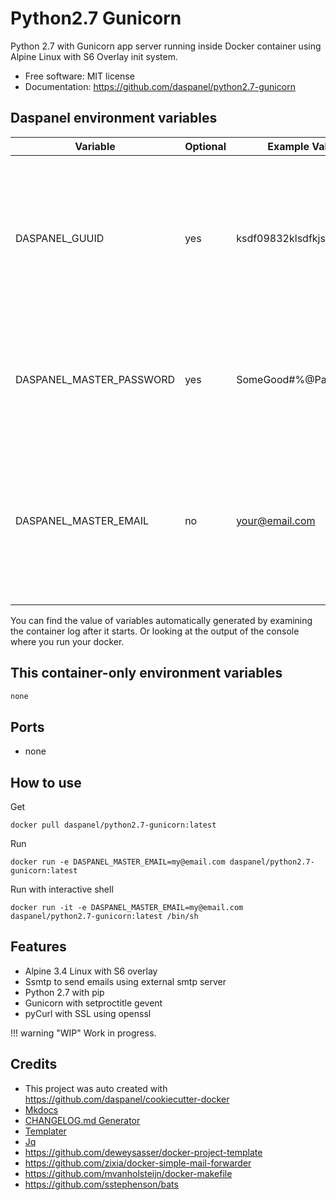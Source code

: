 
# Python2.7 Gunicorn

Python 2.7 with Gunicorn app server running inside Docker container using Alpine Linux with S6 Overlay init system.

* Free software: MIT license
* Documentation: https://github.com/daspanel/python2.7-gunicorn

## Daspanel environment variables
| Variable | Optional      | Example Value | Purpose
|----------|---------------|---------------|---------------|
| DASPANEL_GUUID | yes | ksdf09832klsdfkjsdlk | UUID used in Daspanel system to identify a unique instance of data. If you don't provide one Daspanel generate it using [Getuuid API](https://9jzojg54n7.execute-api.us-east-1.amazonaws.com/v1/uuid)|
| DASPANEL_MASTER_PASSWORD | yes | SomeGood#%@Passwd123 | Password to be used in the various Daspanel services. Automatically generated if you do not provide one.
| DASPANEL_MASTER_EMAIL | no | your@email.com | Email of the owner of Daspanel instance. It can be used for receiving notifications from the system. The Docker container will not run if it is not informed.

You can find the value of variables automatically generated by examining the 
container log after it starts. Or looking at the output of the console where 
you run your docker.

## This container-only environment variables
```bash
none
```
## Ports
* none

## How to use
Get
```shell
docker pull daspanel/python2.7-gunicorn:latest
```

Run
```shell
docker run -e DASPANEL_MASTER_EMAIL=my@email.com daspanel/python2.7-gunicorn:latest
```

Run with interactive shell 
```shell
docker run -it -e DASPANEL_MASTER_EMAIL=my@email.com daspanel/python2.7-gunicorn:latest /bin/sh
```

## Features

* Alpine 3.4 Linux with S6 overlay
* Ssmtp to send emails using external smtp server
* Python 2.7 with pip
* Gunicorn with setproctitle gevent
* pyCurl with SSL using openssl

!!! warning "WIP"
    Work in progress.

## Credits

* This project was auto created with <https://github.com/daspanel/cookiecutter-docker>
* [Mkdocs](http://www.mkdocs.org/)
* [CHANGELOG.md Generator](https://github.com/mh-cbon/changelog)
* [Templater](https://github.com/webhippie/templater)
* [Jq](https://stedolan.github.io/jq/)
* <https://github.com/deweysasser/docker-project-template>
* <https://github.com/zixia/docker-simple-mail-forwarder>
* <https://github.com/mvanholsteijn/docker-makefile>
* <https://github.com/sstephenson/bats>

